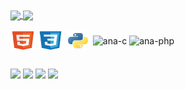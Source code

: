 
<a href="https://github.com/Anymoraes5/github-readme-stats">
  <img height=180 align="center" src="https://github-readme-stats.vercel.app/api?username=Anymoraes5&theme=midnight-purple"/>
</a>
<a href="https://github.com/Anymoraes5/convoychat">
  <img height=180 align="center" src="https://github-readme-stats.vercel.app/api/top-langs?username=Anymoraes5&layout=compact&langs_count=8&card_width=320&theme=midnight-purple" />
</a>

<div style="display: inline_block"><br>

  <img align="center" alt="ana-HTML" height="30" width="40" src="https://raw.githubusercontent.com/devicons/devicon/master/icons/html5/html5-original.svg">
  <img align="center" alt="ana-CSS" height="30" width="40" src="https://raw.githubusercontent.com/devicons/devicon/master/icons/css3/css3-original.svg">
  <img align="center" alt="ana-Python" height="30" width="40" src="https://raw.githubusercontent.com/devicons/devicon/master/icons/python/python-original.svg">
  <img align="center" alt="ana-c" height="30" width="40" src="https://cdn.jsdelivr.net/gh/devicons/devicon@latest/icons/c/c-original.svg" />
  <img align="center" alt="ana-php" height="30" width="40" src="https://cdn.jsdelivr.net/gh/devicons/devicon@latest/icons/php/php-original.svg" />
          
</div>
 
  ##
 
<div> 
  <a href="https://www.instagram.com/any_moraes5/" target="_blank"><img src="https://img.shields.io/badge/-Instagram-%23E4405F?style=for-the-badge&logo=instagram&logoColor=white" target="_blank"></a>
 <a href="https://discord.gg/katsuhum" target="_blank"><img src="https://img.shields.io/badge/Discord-7289DA?style=for-the-badge&logo=discord&logoColor=white" target="_blank"></a> 
  <a href = "mailto: a.carolmoraes06@gmail.com"><img src="https://img.shields.io/badge/-Gmail-%23333?style=for-the-badge&logo=gmail&logoColor=white" target="_blank"></a>
  <a href="https://www.linkedin.com/in/any-moraes-86a815292" target="_blank"><img src="https://img.shields.io/badge/-LinkedIn-%230077B5?style=for-the-badge&logo=linkedin&logoColor=white" target="_blank"></a> 
  
</div>
